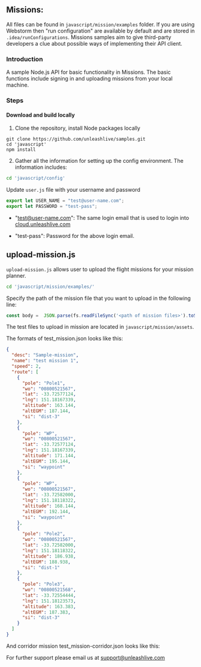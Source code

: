 ## Missions:
All files can be found in `javascript/mission/examples` folder.
If you are using Webstorm then "run configuration" are available by default and are stored in `.idea/runConfigurations`.
Missions samples aim to give third-party developers a clue about possible ways of implementing their API client.

### Introduction
A sample Node.js API for basic functionality in Missions. The basic functions include signing in and uploading missions from your local machine.

### Steps

#### Download and build locally
1) Clone the repository, install Node packages locally
```
git clone https://github.com/unleashlive/samples.git
cd 'javascript'
npm install
```
2) Gather all the information for setting up the config environment. The information includes:
```bash
cd 'javascript/config'
```
Update `user.js` file with your username and password 
```javascript
export let USER_NAME = "test@user-name.com";
export let PASSWORD = "test-pass";
```
- "test@user-name.com": The same login email that is used to login into [cloud.unleashlive.com](https://cloud.unleashlive.com/auth/sign-in)

- "test-pass": Password for the above login email.

## upload-mission.js
`upload-mission.js` allows user to upload the flight missions for your mission planner.
```bash
cd 'javascript/mission/examples/'
```
Specify the path of the mission file that you want to upload in the following line:
```javascript
const body =  JSON.parse(fs.readFileSync('<path of mission files>').toString());
```
The test files to upload in mission are located in `javascript/mission/assets`.

The formats of test_mission.json looks like this:

```json
{
  "desc": "Sample-mission",
  "name": "test mission 1",
  "speed": 2,
  "route": [
    {
      "pole": "Pole1",
      "wo": "00800521567",
      "lat": -33.72577124,
      "lng": 151.18167339,
      "altitude": 163.144,
      "altEGM": 187.144,
      "si": "dist-3"
    },
    {
      "pole": "WP",
      "wo": "00800521567",
      "lat": -33.72577124,
      "lng": 151.18167339,
      "altitude": 171.144,
      "altEGM": 195.144,
      "si": "waypoint"
    },
    {
      "pole": "WP",
      "wo": "00800521567",
      "lat": -33.72582000,
      "lng": 151.18118322,
      "altitude": 168.144,
      "altEGM": 192.144,
      "si": "waypoint"
    },
    {
      "pole": "Pole2",
      "wo": "00800521567",
      "lat": -33.72582000,
      "lng": 151.18118322,
      "altitude": 186.938,
      "altEGM": 188.938,
      "si": "dist-1"
    },
    {
      "pole": "Pole3",
      "wo": "00800521568",
      "lat": -33.72554444,
      "lng": 151.18123573,
      "altitude": 163.383,
      "altEGM": 187.383,
      "si": "dist-3"
    }
  ]
}
```
And corridor mission test_mission-corridor.json looks like this:

For further support please email us at [support@unleashlive.com](mailto:support@unleashlive.com)